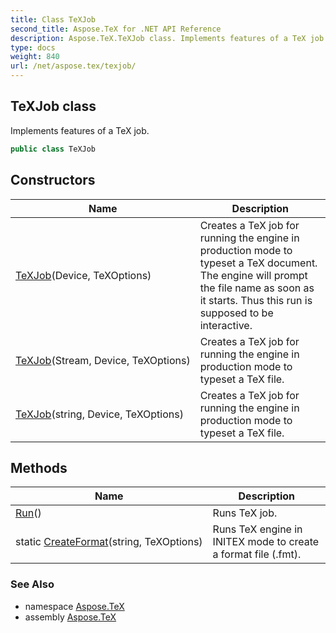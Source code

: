 ```yaml
---
title: Class TeXJob
second_title: Aspose.TeX for .NET API Reference
description: Aspose.TeX.TeXJob class. Implements features of a TeX job
type: docs
weight: 840
url: /net/aspose.tex/texjob/
---
```

## TeXJob class

Implements features of a TeX job.

```csharp
public class TeXJob
```

## Constructors

| Name | Description |
| --- | --- |
| [TeXJob](texjob/#constructor)(Device, TeXOptions) | Creates a TeX job for running the engine in production mode to typeset a TeX document. The engine will prompt the file name as soon as it starts. Thus this run is supposed to be interactive. |
| [TeXJob](texjob/#constructor_1)(Stream, Device, TeXOptions) | Creates a TeX job for running the engine in production mode to typeset a TeX file. |
| [TeXJob](texjob/#constructor_2)(string, Device, TeXOptions) | Creates a TeX job for running the engine in production mode to typeset a TeX file. |

## Methods

| Name | Description |
| --- | --- |
| [Run](../../aspose.tex/texjob/run/)() | Runs TeX job. |
| static [CreateFormat](../../aspose.tex/texjob/createformat/)(string, TeXOptions) | Runs TeX engine in INITEX mode to create a format file (.fmt). |

### See Also

* namespace [Aspose.TeX](../../aspose.tex/)
* assembly [Aspose.TeX](../../)


